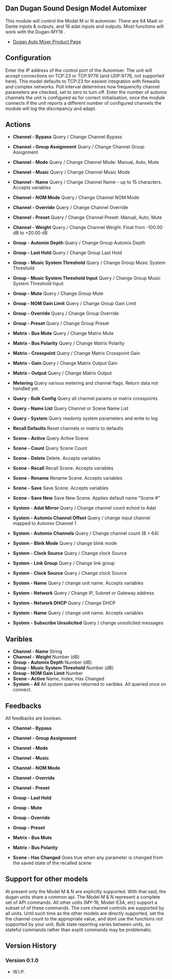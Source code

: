 ## Dan Dugan Sound Design Model Automixer

This module will control the Model M or N automixer. There are 64 Madi or Dante inputs & outputs, and 16 adat inputs and outputs.
Most functions will work with the Dugan-MY16 .

- [Dugan Auto Mixer Product Page](https://www.dandugan.com/products/)

## Configuration
Enter the IP address of the control port of the Automixer. The unit will accept connections on TCP:23 or TCP:9776 (and UDP:9776, not supported here). This model defaults to TCP:23 for easiest integration with firewalls and complex networks. Poll interval determines how frequenctly channel parameters are checked, set to zero to turn off. Enter the number of automix channels the unit is configured as for correct initialisation, once the module connects if the unit reports a different number of configured channels the module will log the discrepancy and adapt.

## Actions
- **Channel - Bypass** Query / Change Channel Bypass
- **Channel - Group Assignment** Query / Change Channel Group Assignment
- **Channel - Mode** Query / Change Channel Mode: Manual, Auto, Mute
- **Channel - Music** Query / Change Channel Music Mode
- **Channel - Name** Query / Change Channel Name - up to 15 characters.  Accepts variables
- **Channel - NOM Mode** Query / Change Channel NOM Mode
- **Channel - Override** Query / Change Channel Override
- **Channel - Preset** Query / Change Channel Preset: Manual, Auto, Mute
- **Channel - Weight** Query / Change Channel Weight. Float from -100.00 dB to +20.00 dB

- **Group - Automix Depth** Query / Change Group Automix Depth
- **Group - Last Hold** Query / Change Group Last Hold
- **Group - Music System Threshold** Query / Change Group Music System Threshold
- **Group - Music System Threshold Input** Query / Change Group Music System Threshold Input
- **Group - Mute** Query / Change Group Mute
- **Group - NOM Gain Limit** Query / Change Group Gain Limit
- **Group - Override** Query / Change Group Override
- **Group - Preset** Query / Change Group Preset

- **Matrix - Bus Mute** Query / Change Matrix Mute
- **Matrix - Bus Polarity** Query / Change Matrix Polarity
- **Matrix - Crosspoint** Query / Change Matrix Crosspoint Gain
- **Matrix - Gain** Query / Change Matrix Output Gain
- **Matrix - Output** Query / Change Matrix Output

- **Metering** Query various metering and channel flags. Return data not handled yet.

- **Query - Bulk Config** Query all channel params or matrix crosspoints
- **Query - Name List** Query Channel or Scene Name List
- **Query - System** Query readonly system parameters and write to log

- **Recall Defaults** Reset channels or matrix to defaults

- **Scene - Active** Query Active Scene
- **Scene - Count** Query Scene Count
- **Scene - Delete** Delete. Accepts variables
- **Scene - Recall** Recall Scene. Accepts variables
- **Scene - Rename** Rename Scene. Accepts variables
- **Scene - Save** Save Scene. Accepts variables
- **Scene - Save New** Save New Scene. Applies default name "Scene #"

- **System - Adat Mirror** Query / Change channel count echod to Adat
- **System - Automix Channel Offset** Query / change input channel mapped to Automix Channel 1
- **System - Automix Channels** Query / Change channel count (8 > 64)
- **System - Blink Mode** Query / change blink mode
- **System - Clock Source** Query / Change clock Source
- **System - Link Group** Query / Change link group
- **System - Clock Source** Query / Change clock Source
- **System - Name** Query / change unit name. Accepts variables
- **System - Network** Query / Change IP, Subnet or Gateway address
- **System - Network DHCP** Query / Change DHCP 
- **System - Name** Query / change unit name. Accepts variables
- **System - Subscribe Unsolicited** Query / change unsolicited messages

## Varibles
- **Channel - Name** String
- **Channel - Weight** Number (dB)
- **Group - Automix Depth**  Number (dB)
- **Group - Music System Threshold**  Number (dB)
- **Group - NOM Gain Limit** Number
- **Scene - Active** Name, Index, Has Changed
- **System - All** All system queries returned to varibles. All queried once on connect.

## Feedbacks
All feedbacks are boolean.

- **Channel - Bypass**
- **Channel - Group Assignment**
- **Channel - Mode**
- **Channel - Music**
- **Channel - NOM Mode**
- **Channel - Override**
- **Channel - Preset**

- **Group - Last Hold**
- **Group - Mute**
- **Group - Override**
- **Group - Preset**

- **Matrix - Bus Mute**
- **Matrix - Bus Polarity**

- **Scene - Has Changed** Goes true when any parameter is changed from the saved state of the recalled scene

## Support for other models
At present only the Model M & N are explicitly supported. With that said, the dugan units share a common api.
The Model M & N represent a complete set of API commands. All other units (MY-16, Model-E3A, etc) support a subset of of these commands. The core channel controls are supported by all units.
Until such time as the other models are directly supported, set the the channel count to the appropriate value, and dont use the functions not supported by your unit. Bulk state reporting varies between units, so stateful commands rather than explit commands may be problematic.

## Version History

### Version 0.1.0
- W.I.P.
